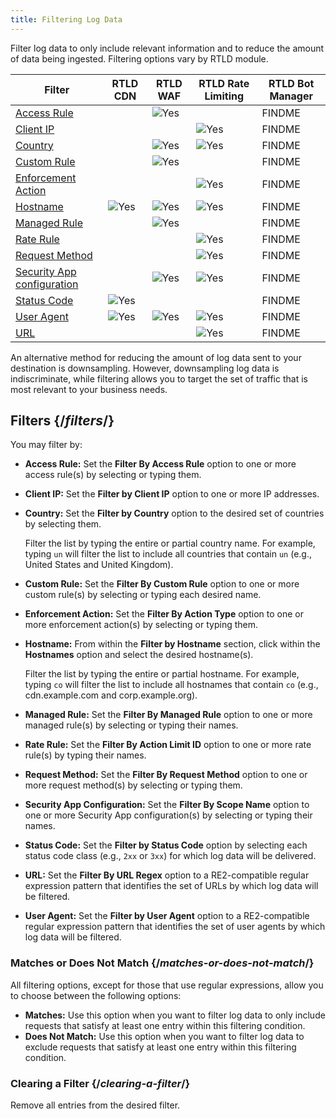 ```yaml
---
title: Filtering Log Data
---
```


Filter log data to only include relevant information and to reduce the amount of data being ingested. Filtering options vary by RTLD module.

| Filter                                                    | RTLD CDN                                                   | RTLD WAF                                                   | RTLD Rate Limiting                                         | RTLD Bot Manager |
| --------------------------------------------------------- | ---------------------------------------------------------- | ---------------------------------------------------------- | ---------------------------------------------------------- | ---------------- |
| [Access Rule](#access-rule)                               |                                                            | <Image inline src="/images/v7/icons/save.png" alt="Yes" /> |                                                            | FINDME           |
| [Client IP](#client-ip)                                   |                                                            |                                                            | <Image inline src="/images/v7/icons/save.png" alt="Yes" /> | FINDME           |
| [Country](#country)                                       |                                                            | <Image inline src="/images/v7/icons/save.png" alt="Yes" /> | <Image inline src="/images/v7/icons/save.png" alt="Yes" /> | FINDME           |
| [Custom Rule](#custom-rule)                               |                                                            | <Image inline src="/images/v7/icons/save.png" alt="Yes" /> |                                                            | FINDME           |
| [Enforcement Action](#enforcement-action)                 |                                                            |                                                            | <Image inline src="/images/v7/icons/save.png" alt="Yes" /> | FINDME           |
| [Hostname](#hostname)                                     | <Image inline src="/images/v7/icons/save.png" alt="Yes" /> | <Image inline src="/images/v7/icons/save.png" alt="Yes" /> | <Image inline src="/images/v7/icons/save.png" alt="Yes" /> | FINDME           |
| [Managed Rule](#managed-rule)                             |                                                            | <Image inline src="/images/v7/icons/save.png" alt="Yes" /> |                                                            | FINDME           |
| [Rate Rule](#rate-rule)                                   |                                                            |                                                            | <Image inline src="/images/v7/icons/save.png" alt="Yes" /> | FINDME           |
| [Request Method](#request-method)                         |                                                            |                                                            | <Image inline src="/images/v7/icons/save.png" alt="Yes" /> | FINDME           |
| [Security App configuration](#security-app-configuration) |                                                            | <Image inline src="/images/v7/icons/save.png" alt="Yes" /> | <Image inline src="/images/v7/icons/save.png" alt="Yes" /> | FINDME           |
| [Status Code](#status-code)                               | <Image inline src="/images/v7/icons/save.png" alt="Yes" /> |                                                            |                                                            | FINDME           |
| [User Agent](#user-agent)                                 | <Image inline src="/images/v7/icons/save.png" alt="Yes" /> | <Image inline src="/images/v7/icons/save.png" alt="Yes" /> | <Image inline src="/images/v7/icons/save.png" alt="Yes" /> | FINDME           |
| [URL](#url)                                               |                                                            |                                                            | <Image inline src="/images/v7/icons/save.png" alt="Yes" /> | FINDME           |

<Callout type="info">

  An alternative method for reducing the amount of log data sent to your destination is downsampling. However, downsampling log data is indiscriminate, while filtering allows you to target the set of traffic that is most relevant to your business needs.

</Callout>

## Filters {/*filters*/}

You may filter by:

-   **Access Rule:**<a id="access-rule" /> Set the **Filter By Access Rule** option to one or more access rule(s) by selecting or typing them.

-   **Client IP:**<a id="client-ip" /> Set the **Filter by Client IP** option to one or more IP addresses.

-   **Country:**<a id="country" /> Set the **Filter by Country** option to the desired set of countries by selecting them. 

    Filter the list by typing the entire or partial country name. For example, typing `un` will filter the list to include all countries that contain `un` (e.g., United States and United Kingdom).

-   **Custom Rule:**<a id="custom-rule" /> Set the **Filter By Custom Rule** option to one or more custom rule(s) by selecting or typing each desired name. 

-   **Enforcement Action:**<a id="enforcement-action" /> Set the **Filter By Action Type** option to one or more enforcement action(s) by selecting or typing them.

-   **Hostname:**<a id="hostname" /> From within the **Filter by Hostname** section, click within the **Hostnames** option and select the desired hostname(s). 

    Filter the list by typing the entire or partial hostname. For example, typing `co` will filter the list to include all hostnames that contain `co` (e.g., cdn.example.com and corp.example.org).

-   **Managed Rule:**<a id="managed-rule" /> Set the **Filter By Managed Rule** option to one or more managed rule(s) by selecting or typing their names.

-   **Rate Rule:**<a id="rate-rule" /> Set the **Filter By Action Limit ID** option to one or more rate rule(s) by typing their names. 

-   **Request Method:**<a id="request-method" /> Set the **Filter By Request Method** option to one or more request method(s) by selecting or typing them.

-   **Security App Configuration:**<a id="security-app-configuration" /> Set the **Filter By Scope Name** option to one or more Security App configuration(s) by selecting or typing their names. 

-   **Status Code:**<a id="status-code" /> Set the **Filter by Status Code** option by selecting each status code class (e.g., `2xx` or `3xx`) for which log data will be delivered.  

-   **URL:**<a id="url" /> Set the **Filter By URL Regex** option to a RE2-compatible regular expression pattern that identifies the set of URLs by which log data will be filtered.

-   **User Agent:**<a id="user-agent" /> Set the **Filter by User Agent** option to a RE2-compatible regular expression pattern that identifies the set of user agents by which log data will be filtered.

### Matches or Does Not Match {/*matches-or-does-not-match*/}

All filtering options, except for those that use regular expressions, allow you to choose between the following options:

-   **Matches:** Use this option when you want to filter log data to only include requests that satisfy at least one entry within this filtering condition. 
-   **Does Not Match:** Use this option when you want to filter log data to exclude requests that satisfy at least one entry within this filtering condition. 

### Clearing a Filter {/*clearing-a-filter*/}

Remove all entries from the desired filter. 